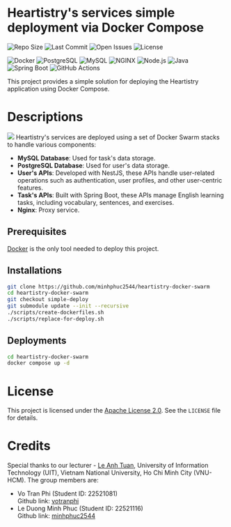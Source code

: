 # Heartistry's services simple deployment via Docker Compose

![Repo Size](https://img.shields.io/github/repo-size/minhphuc2544/heartistry-docker-swarm)
![Last Commit](https://img.shields.io/github/last-commit/minhphuc2544/heartistry-docker-swarm)
![Open Issues](https://img.shields.io/github/issues/minhphuc2544/heartistry-docker-swarm)
![License](https://img.shields.io/github/license/minhphuc2544/heartistry-docker-swarm)

![Docker](https://img.shields.io/badge/docker-ready-blue?logo=docker)
![PostgreSQL](https://img.shields.io/badge/PostgreSQL-v13.5-blue?logo=postgresql)
![MySQL](https://img.shields.io/badge/MySQL-Latest-blue?logo=mysql)
![NGINX](https://img.shields.io/badge/nginx-ready-brightgreen?logo=nginx)
![Node.js](https://img.shields.io/badge/Node.js-User--Service-brightgreen?logo=node.js)
![Java](https://img.shields.io/badge/Java-Task--Service-red?logo=java)
![Spring Boot](https://img.shields.io/badge/Spring%20Boot-Task--Service-green?logo=spring)
![GitHub Actions](https://img.shields.io/badge/GitHub%20Actions-CI/CD-blue?logo=githubactions)

This project provides a simple solution for deploying the Heartistry application using Docker Compose.

# Descriptions
<image src="./deployment_model.svg"></input>
Heartistry's services are deployed using a set of Docker Swarm stacks to handle various components:
- **MySQL Database**: Used for task's data storage.
- **PostgreSQL Database**: Used for user's data storage.
- **User's APIs**: Developed with NestJS, these APIs handle user-related operations such as authentication, user profiles, and other user-centric features.
- **Task's APIs**: Built with Spring Boot, these APIs manage English learning tasks, including vocabulary, sentences, and exercises.
- **Nginx**: Proxy service.

## Prerequisites
[Docker](https://www.digitalocean.com/community/tutorials/how-to-install-and-use-docker-on-ubuntu-20-04) is the only tool needed to deploy this project.

## Installations
```bash
git clone https://github.com/minhphuc2544/heartistry-docker-swarm
cd heartistry-docker-swarm
git checkout simple-deploy
git submodule update --init --recursive
./scripts/create-dockerfiles.sh
./scripts/replace-for-deploy.sh
```

## Deployments
```bash
cd heartistry-docker-swarm
docker compose up -d
```

# License

This project is licensed under the [Apache License 2.0](LICENSE). See the `LICENSE` file for details.

# Credits
Special thanks to our lecturer - [Le Anh Tuan](https://github.com/tuan-devops), University of Information Technology (UIT), Vietnam National University, Ho Chi Minh City (VNU-HCM). The group members are:
- Vo Tran Phi (Student ID: 22521081)  
Github link: [votranphi](https://github.com/votranphi) 
- Le Duong Minh Phuc (Student ID: 22521116)  
Github link: [minhphuc2544](https://github.com/minhphuc2544)